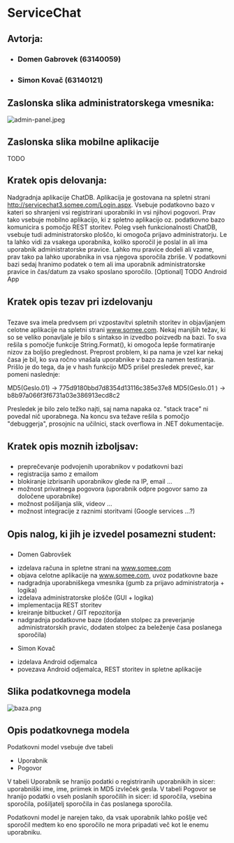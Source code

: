 # ServiceChat #
## Avtorja: ##
* ### Domen Gabrovek (63140059) ###
* ### Simon Kovač (63140121) ###

## Zaslonska slika administratorskega vmesnika: ##
![admin-panel.jpeg](https://bitbucket.org/repo/ExydLG/images/3714767854-admin-panel.jpeg)

## Zaslonska slika mobilne aplikacije ##
TODO

## Kratek opis delovanja: ##

Nadgradnja aplikacije ChatDB. Aplikacija je gostovana na spletni strani http://servicechat3.somee.com/Login.aspx. Vsebuje podatkovno bazo v kateri so shranjeni vsi registrirani uporabniki in vsi njihovi pogovori. Prav tako vsebuje mobilno aplikacijo, ki z spletno aplikacijo oz. podatkovno bazo komunicira s pomočjo REST storitev. Poleg vseh funkcionalnosti ChatDB, vsebuje tudi administratorsko ploščo, ki omogoča prijavo administratorju. Le ta lahko vidi za vsakega uporabnika, koliko sporočil je poslal in ali ima uporabnik administratorske pravice. Lahko mu pravice dodeli ali vzame, prav tako pa lahko uporabnika in vsa njegova sporočila zbriše. V podatkovni bazi sedaj hranimo podatek o tem ali ima uporabnik administratorske pravice in čas/datum za vsako sposlano sporočilo. 
[Optional] TODO Android App

## Kratek opis tezav pri izdelovanju ##

Tezave sva imela predvsem pri vzpostavitvi spletnih storitev in objavljanjem celotne aplikacije na spletni strani www.somee.com. Nekaj manjših težav, ki so se veliko ponavljale je bilo s sintakso in izvedbo poizvedb na bazi. To sva rešila s pomočje funkcije String.Format(), ki omogoča lepše formatiranje nizov za boljšo preglednost. Preprost problem, ki pa nama je vzel kar nekaj časa je bil, ko sva ročno vnašala uporabnike v bazo za namen testiranja. Prišlo je do tega, da je v hash funkcijo MD5 prišel presledek preveč, kar pomeni naslednje:

MD5(Geslo.01)  -> 775d9180bbd7d8354d13116c385e37e8
MD5(Geslo.01 ) -> b8b97a066f3f6731a03e386913ecd8c2

Presledek je bilo zelo težko najti, saj nama napaka oz. "stack trace" ni povedal nič uporabnega. Na koncu sva težave rešila s pomočjo "debuggerja", prosojnic na učilnici, stack overflowa in .NET dokumentacije. 

## Kratek opis moznih izboljsav: ##

- preprečevanje podvojenih uporabnikov v podatkovni bazi
- registracija samo z emailom
- blokiranje izbrisanih uporabnikov glede na IP, email ...
- možnost privatnega pogovora (uporabnik odpre pogovor samo za določene uporabnike)
- možnost pošiljanja slik, videov ... 
- možnost integracije z raznimi storitvami (Google services ...?)

## Opis nalog, ki jih je izvedel posamezni student: ##

- Domen Gabrovšek
* izdelava računa in spletne strani na www.somee.com
* objava celotne aplikacije na www.somee.com, uvoz podatkovne baze
* nadgradnja uporabniškega vmesnika (gumb za prijavo administratorja + logika)
* izdelava administratorske plošče (GUI + logika)
* implementacija REST storitev
* kreiranje bitbucket / GIT repozitorija
* nadgradnja podatkovne baze (dodaten stolpec za preverjanje administratorskih pravic, dodaten stolpec za beleženje časa poslanega sporočila)

- Simon Kovač
* izdelava Android odjemalca
* povezava Android odjemalca, REST storitev in spletne aplikacije

## Slika podatkovnega modela ##
![baza.png](https://bitbucket.org/repo/ExydLG/images/1394966401-baza.png)

## Opis podatkovnega modela ##

Podatkovni model vsebuje dve tabeli
- Uporabnik
- Pogovor

V tabeli Uporabnik se hranijo podatki o registriranih uporabnikih in sicer: uporabniški ime, ime, priimek in MD5 izvleček gesla. 
V tabeli Pogovor se hranijo podatki o vseh poslanih sporočilih in sicer: id sporočila, vsebina sporočila, pošiljatelj sporočila in čas poslanega sporočila.

Podatkovni model je narejen tako, da vsak uporabnik lahko pošlje več sporočil medtem ko eno sporočilo ne mora pripadati več kot le enemu uporabniku.